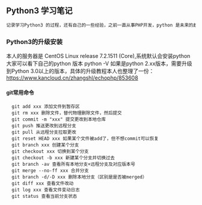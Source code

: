 ## Python3 学习笔记
```html
记录学习Python3 的过程，还有自己的一些经验，之前一直从事PHP开发，python 是未来的趋势，学习python是开发者必不可少的一种技能；
```
### Python3的升级安装
本人的服务器是 CentOS Linux release 7.2.1511 (Core),系统默认会安装python 大家可以看下自己的python 版本 python -V  如果是python 2.xx版本，需要升级到Python 3.0以上的版本，具体的升级教程本人也整理了一份：https://www.kancloud.cn/zhangshl/echophp/853608


#### git常用命令
      git add xxx 添加文件到暂存区
      git rm xxx 删除文件，替代物理删除文件，然后提交
      git commit -m "xxx" 提交更改到本地仓库
      git push 推送更改到远程分支
      git pull 从远程分支拉取更改
      git reset HEAD xxx 如果某个文件被add了，但不想commit可以恢复
      git branch xxx 创建某个分支
      git checkout xxx 切换到某个分支
      git checkout -b xxx 新建某个分支并切换过去
      git branch -av 查看所有本地分支+远程分支及对应版本号
      git merge --no-ff xxx 合并分支
      git branch -d/-D xxx 删除本地分支（区别是是否被merged）
      git diff xxx 查看文件改动
      git log xxx 查看文件变动日志
	  git status 查看当前分支状态

